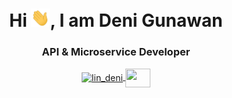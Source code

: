 <h1 align="center">Hi <img src="https://raw.githubusercontent.com/ABSphreak/ABSphreak/master/gifs/Hi.gif" width="30px">, I am Deni Gunawan </h1>
<h3 align="center">  API & Microservice Developer</h3>


<p align="center"> 
<a href="https://www.linkedin.com/in/deni-gunawan-93b5b412a/" target="blank"><img align="center" src="https://image.flaticon.com/icons/png/128/174/174857.png" alt="lin_deni" height="30" width="40" /> </a>  
 <a href = "mailto: denigunawan775@gmail.com"><img align="center" src="https://seeklogo.com/images/G/gmail-new-2020-logo-32DBE11BB4-seeklogo.com.png" height="30" width="40" /></a></p>

